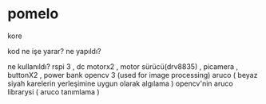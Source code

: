 # pomelo
kore

kod ne işe yarar?
ne yapıldı?

ne kullanıldı?
rspi 3 , dc motorx2 , motor sürücü(drv8835) , picamera , buttonX2 , power bank
opencv 3 (used for image processing)
aruco ( beyaz siyah karelerin yerleşimine uygun olarak algılama )
opencv'nin aruco librarysi ( aruco tanımlama )
